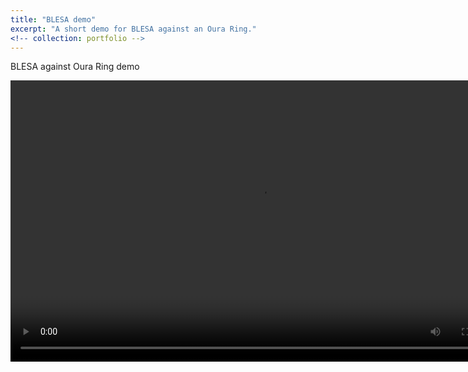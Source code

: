 ```yaml
---
title: "BLESA demo"
excerpt: "A short demo for BLESA against an Oura Ring."
<!-- collection: portfolio -->
---
```

BLESA against Oura Ring demo

<video type="video/mp4" src="https://github.com/allenjlw/allenjlw.github.io/raw/master/demos/blesa_demo.mp4" width="800" height="450" controls preload></video>
